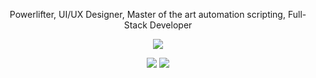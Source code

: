 <p align="center"> Powerlifter, UI/UX Designer, Master of the art automation scripting, Full-Stack Developer </p>

<p align="center">
    <img src="http://github-profile-summary-cards.vercel.app/api/cards/profile-details?username=Xaxeric&theme=github_dark">
</p>

<p align="center">
    <img src="https://github-readme-stats.vercel.app/api/top-langs/?username=Xaxeric&langs_count=8&theme=github_dark&layout=compact&hide_border=true">
    <img src="https://github-readme-streak-stats.herokuapp.com?user=Xaxeric&theme=github-dark-blue&hide_border=true&date_format=%5BY%20%5DM%20j">
</p>
